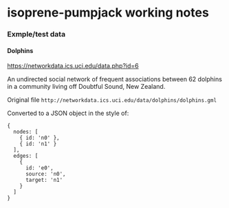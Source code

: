 # isoprene-pumpjack working notes

### Exmple/test data

#### Dolphins

https://networkdata.ics.uci.edu/data.php?id=6

An undirected social network of frequent associations between 62 dolphins in a community living off Doubtful Sound, New Zealand.

Original file `http://networkdata.ics.uci.edu/data/dolphins/dolphins.gml`

Converted to a JSON object in the style of:
```
{
  nodes: [
    { id: 'n0' },
    { id: 'n1' }
  ],
  edges: [
    {
      id: 'e0',
      source: 'n0',
      target: 'n1'
    }
  ]
}
```
